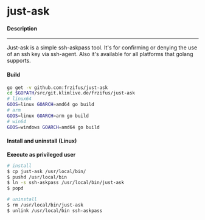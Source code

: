 # just-ask

#### Description
-------
Just-ask is a simple ssh-askpass tool. It's for confirming or
denying the use of an ssh key via ssh-agent. Also it's available for all 
platforms that golang supports.

#### Build
```bash
go get -v github.com:frzifus/just-ask
cd $GOPATH/src/git.klimlive.de/frzifus/just-ask
# linux64
GOOS=linux GOARCH=amd64 go build
# arm
GOOS=linux GOARCH=arm go build
# win64
GOOS=windows GOARCH=amd64 go build
```

#### Install and uninstall (Linux)
**Execute as privileged user**
```bash
# install
$ cp just-ask /usr/local/bin/
$ pushd /usr/local/bin
$ ln -s ssh-askpass /usr/local/bin/just-ask
$ popd

# uninstall
$ rm /usr/local/bin/just-ask
$ unlink /usr/local/bin ssh-askpass
```


